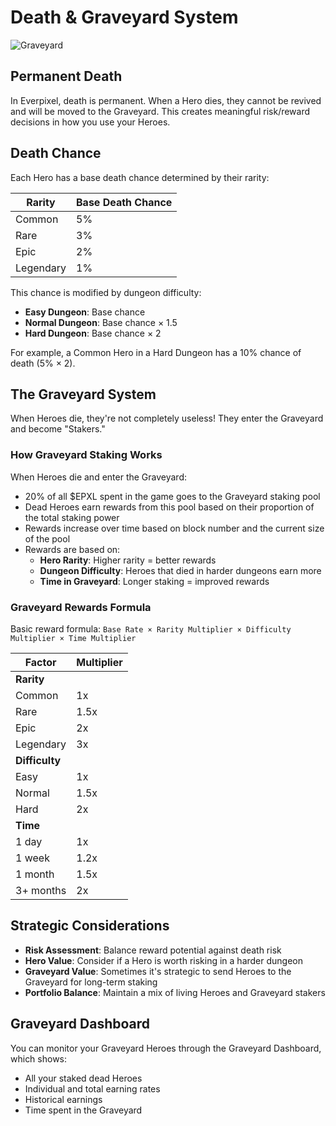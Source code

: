 # Death & Graveyard System

![Graveyard](https://placeholder.com/wp-content/uploads/2018/10/placeholder.png)

## Permanent Death

In Everpixel, death is permanent. When a Hero dies, they cannot be revived and will be moved to the Graveyard. This creates meaningful risk/reward decisions in how you use your Heroes.

## Death Chance

Each Hero has a base death chance determined by their rarity:

| Rarity | Base Death Chance |
|--------|-------------------|
| Common | 5% |
| Rare | 3% |
| Epic | 2% |
| Legendary | 1% |

This chance is modified by dungeon difficulty:
- **Easy Dungeon**: Base chance
- **Normal Dungeon**: Base chance × 1.5
- **Hard Dungeon**: Base chance × 2

For example, a Common Hero in a Hard Dungeon has a 10% chance of death (5% × 2).

## The Graveyard System

When Heroes die, they're not completely useless! They enter the Graveyard and become "Stakers."

### How Graveyard Staking Works

When Heroes die and enter the Graveyard:
- 20% of all $EPXL spent in the game goes to the Graveyard staking pool
- Dead Heroes earn rewards from this pool based on their proportion of the total staking power
- Rewards increase over time based on block number and the current size of the pool
- Rewards are based on:
   - **Hero Rarity**: Higher rarity = better rewards
   - **Dungeon Difficulty**: Heroes that died in harder dungeons earn more
   - **Time in Graveyard**: Longer staking = improved rewards

### Graveyard Rewards Formula

Basic reward formula: `Base Rate × Rarity Multiplier × Difficulty Multiplier × Time Multiplier`

| Factor | Multiplier |
|--------|------------|
| **Rarity** |  |
| Common | 1x |
| Rare | 1.5x |
| Epic | 2x |
| Legendary | 3x |
| **Difficulty** |  |
| Easy | 1x |
| Normal | 1.5x |
| Hard | 2x |
| **Time** |  |
| 1 day | 1x |
| 1 week | 1.2x |
| 1 month | 1.5x |
| 3+ months | 2x |

## Strategic Considerations

- **Risk Assessment**: Balance reward potential against death risk
- **Hero Value**: Consider if a Hero is worth risking in a harder dungeon
- **Graveyard Value**: Sometimes it's strategic to send Heroes to the Graveyard for long-term staking
- **Portfolio Balance**: Maintain a mix of living Heroes and Graveyard stakers

## Graveyard Dashboard

You can monitor your Graveyard Heroes through the Graveyard Dashboard, which shows:
- All your staked dead Heroes
- Individual and total earning rates
- Historical earnings
- Time spent in the Graveyard